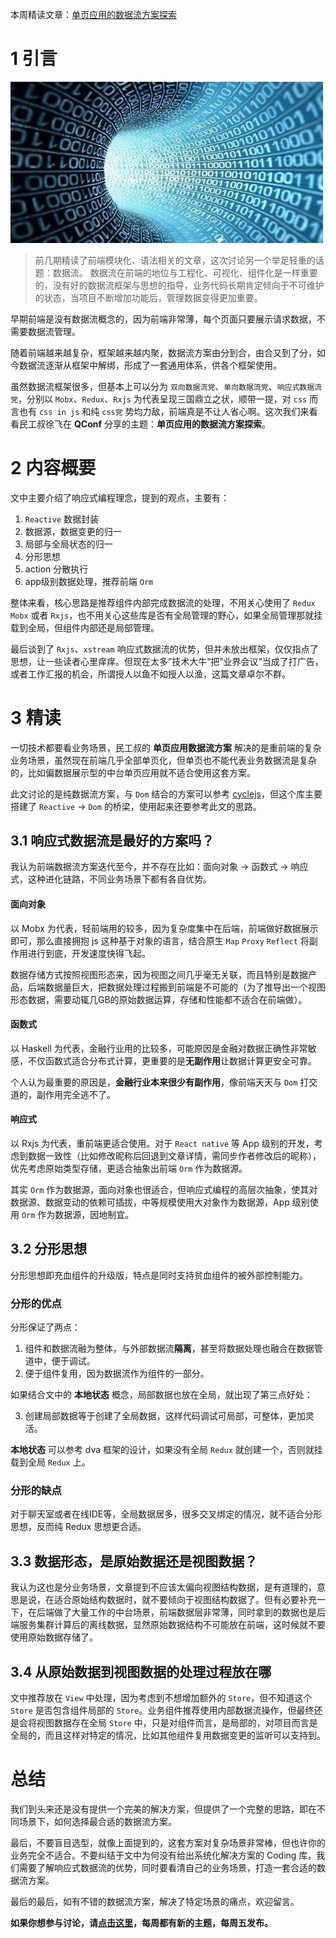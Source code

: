 本周精读文章：[单页应用的数据流方案探索](https://zhuanlan.zhihu.com/p/26426054)

# 1 引言

<img src="assets/5/data-stream.jpeg" alt="logo" width="500" />

> 前几期精读了前端模块化、语法相关的文章，这次讨论另一个举足轻重的话题：数据流。
> 数据流在前端的地位与工程化、可视化、组件化是一样重要的，没有好的数据流框架与思想的指导，业务代码长期肯定倾向于不可维护的状态，当项目不断增加功能后，管理数据变得更加重要。

早期前端是没有数据流概念的，因为前端非常薄，每个页面只要展示请求数据，不需要数据流管理。

随着前端越来越复杂，框架越来越内聚，数据流方案由分到合，由合又到了分，如今数据流逐渐从框架中解绑，形成了一套通用体系，供各个框架使用。

虽然数据流框架很多，但基本上可以分为 `双向数据流党`、`单向数据流党`、`响应式数据流党`，分别以 `Mobx`、`Redux`、`Rxjs` 为代表呈现三国鼎立之状，顺带一提，对 `css` 而言也有 `css in js` 和纯 `css党` 势均力敌，前端真是不让人省心啊。这次我们来看看民工叔徐飞在 **QConf** 分享的主题：**单页应用的数据流方案探索**。

# 2 内容概要

文中主要介绍了响应式编程理念，提到的观点，主要有：

1. `Reactive` 数据封装
2.  数据源，数据变更的归一
3.  局部与全局状态的归一
4.  分形思想
5.  action 分散执行
5.  app级别数据处理，推荐前端 `Orm`

整体来看，核心思路是推荐组件内部完成数据流的处理，不用关心使用了 `Redux` `Mobx` 或者 `Rxjs`，也不用关心这些库是否有全局管理的野心，如果全局管理那就挂载到全局，但组件内部还是局部管理。

最后谈到了 `Rxjs`、`xstream` 响应式数据流的优势，但并未放出框架，仅仅指点了思想，让一些读者心里痒痒。但现在太多”技术大牛“把”业界会议“当成了打广告，或者工作汇报的机会，所谓授人以鱼不如授人以渔，这篇文章卓尔不群。

# 3 精读

一切技术都要看业务场景，民工叔的 **单页应用数据流方案** 解决的是重前端的复杂业务场景，虽然现在前端几乎全部单页化，但单页也不能代表业务数据流是复杂的，比如偏数据展示型的中台单页应用就不适合使用这套方案。

此文讨论的是纯数据流方案，与 `Dom` 结合的方案可以参考 [cyclejs](https://cycle.js.org/)，但这个库主要搭建了 `Reactive` -> `Dom` 的桥梁，使用起来还要参考此文的思路。

## 3.1 响应式数据流是最好的方案吗？

我认为前端数据流方案迭代至今，并不存在比如：面向对象 -> 函数式 -> 响应式，这种进化链路，不同业务场景下都有各自优势。

#### 面向对象

以 Mobx 为代表，轻前端用的较多，因为复杂度集中在后端，前端做好数据展示即可，那么直接拥抱 js 这种基于对象的语言，结合原生 `Map` `Proxy` `Reflect` 将副作用进行到底，开发速度快得飞起。

数据存储方式按照视图形态来，因为视图之间几乎毫无关联，而且特别是数据产品，后端数据量巨大，把数据处理过程搬到前端是不可能的（为了推导出一个视图形态数据，需要动辄几GB的原始数据运算，存储和性能都不适合在前端做）。

#### 函数式

以 Haskell 为代表，金融行业用的比较多，可能原因是金融对数据正确性非常敏感，不仅函数式适合分布式计算，更重要的是**无副作用**让数据计算更安全可靠。

个人认为最重要的原因是，**金融行业本来很少有副作用**，像前端天天与 `Dom` 打交道的，副作用完全逃不了。

#### 响应式

以 Rxjs 为代表，重前端更适合使用。对于 `React native` 等 App 级别的开发，考虑到数据一致性（比如修改昵称后回退到文章详情，需同步作者修改后的昵称），优先考虑原始类型存储，更适合抽象出前端 `Orm` 作为数据源。

其实 `Orm` 作为数据源，面向对象也很适合，但响应式编程的高层次抽象，使其对数据源、数据变动的依赖可插拔，中等规模使用大对象作为数据源，App 级别使用 `Orm` 作为数据源，因地制宜。

## 3.2 分形思想

分形思想即充血组件的升级版，特点是同时支持贫血组件的被外部控制能力。

### 分形的优点

分形保证了两点：

1. 组件和数据流融为整体，与外部数据流**隔离**，甚至将数据处理也融合在数据管道中，便于调试。
2. 便于组件复用，因为数据流作为组件的一部分。

如果结合文中的 **本地状态** 概念，局部数据也放在全局，就出现了第三点好处：

3. 创建局部数据等于创建了全局数据，这样代码调试可局部，可整体，更加灵活。

**本地状态** 可以参考 dva 框架的设计，如果没有全局 `Redux` 就创建一个，否则就挂载到全局 `Redux` 上。

### 分形的缺点

对于聊天室或者在线IDE等，全局数据居多，很多交叉绑定的情况，就不适合分形思想，反而纯 Redux 思想更合适。

## 3.3 数据形态，是原始数据还是视图数据？

我认为这也是分业务场景，文章提到不应该太偏向视图结构数据，是有道理的，意思是说，在适合原始结构数据时，就不要倾向于视图结构数据了。但有必要补充一下，在后端做了大量工作的中台场景，前端数据层非常薄，同时拿到的数据也是后端服务集群计算后的离线数据，显然原始数据结构不可能放在前端，这时候就不要使用原始数据存储了。

## 3.4 从原始数据到视图数据的处理过程放在哪

文中推荐放在 `View` 中处理，因为考虑到不想增加额外的 `Store`，但不知道这个 `Store` 是否包含组件局部的 `Store`。业务组件推荐使用内部数据流操作，但最终还是会将视图数据存在全局 `Store` 中，只是对组件而言，是局部的，对项目而言是全局的，而且这样对特定的情况，比如其他组件复用数据变更的监听可以支持到。

# 总结

我们到头来还是没有提供一个完美的解决方案，但提供了一个完整的思路，即在不同场景下，如何选择最合适的数据流方案。

最后，不要盲目选型，就像上面提到的，这套方案对复杂场景非常棒，但也许你的业务完全不适合。不要纠结于文中为何没有给出系统化解决方案的 Coding 库，我们需要了解响应式数据流的优势，同时要看清自己的业务场景，打造一套合适的数据流方案。

最后的最后，如有不错的数据流方案，解决了特定场景的痛点，欢迎留言。

**如果你想参与讨论，请[点击这里](https://github.com/dt-fe/weekly)，每周都有新的主题，每周五发布。**